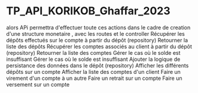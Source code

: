 # TP_API_KORIKOB_Ghaffar_2023
alors APi permettra d'effectuer toute ces actions dans le cadre de creation d'une structure monetaire , avec les routes et le controller 
 Récupérer les dépôts effectués sur le compte à partir du dépôt (repository)
     Retourner la liste des dépôts
     Récupérer les comptes associés au client à partir du dépôt (repository)
     Retourner la liste des comptes
      Gérer le cas où le solde est insuffisant
       Gérer le cas où le solde est insuffisant
       Ajouter la logique de persistance des données dans le dépôt (repository)
Afficher les différents dépôts sur un compte
Afficher la liste des comptes d'un client
Faire un virement d'un compte à un autre
Faire un retrait sur un compte
Faire un versement sur un compte
